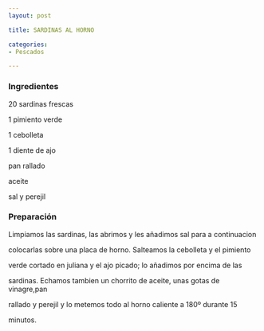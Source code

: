 ```yaml
---
layout: post

title: SARDINAS AL HORNO

categories:
- Pescados

---
```

<h3>Ingredientes</h3>

20 sardinas frescas

1 pimiento verde

1 cebolleta

1 diente de ajo

pan rallado

aceite

sal y perejil

<h3>Preparación</h3>

Limpiamos las sardinas, las abrimos y les añadimos sal para a continuacion

colocarlas sobre una placa de horno. Salteamos la cebolleta y el pimiento

verde cortado en juliana y el ajo picado; lo añadimos por encima de las

sardinas. Echamos tambien un chorrito de aceite, unas gotas de vinagre,pan

rallado y perejil y lo metemos todo al horno caliente a 180º durante 15

minutos.